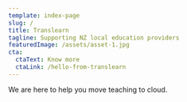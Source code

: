 ```yaml
---
template: index-page
slug: /
title: Translearn
tagline: Supporting NZ local education providers
featuredImage: /assets/asset-1.jpg
cta:
  ctaText: Know more
  ctaLink: /hello-from-translearn
---
```

We are here to help you move teaching to cloud.